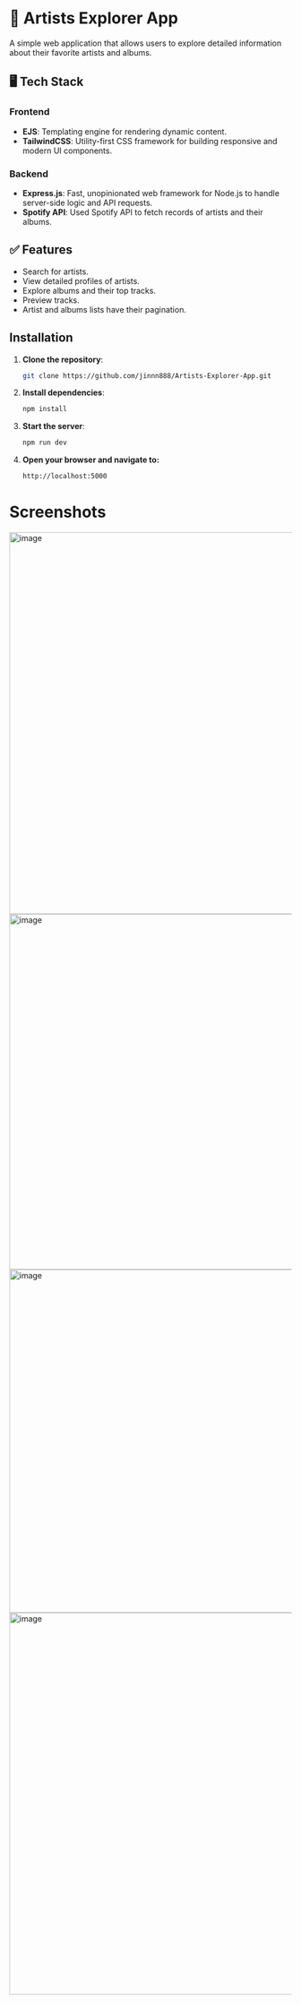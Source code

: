 # 🚀 **Artists Explorer App**

A simple web application that allows users to explore detailed information about their favorite artists and albums.

## 🖥️ **Tech Stack**

### **Frontend**
- **EJS**: Templating engine for rendering dynamic content.
- **TailwindCSS**: Utility-first CSS framework for building responsive and modern UI components.

### **Backend**
- **Express.js**: Fast, unopinionated web framework for Node.js to handle server-side logic and API requests.
- **Spotify API**: Used Spotify API to fetch records of artists and their albums.

## ✅ **Features**
- Search for artists.
- View detailed profiles of artists.
- Explore albums and their top tracks.
- Preview tracks.
- Artist and albums lists have their pagination.

## **Installation**

1. **Clone the repository**:
   ```bash
   git clone https://github.com/jinnn888/Artists-Explorer-App.git
2. **Install dependencies**:
   ```bash
   npm install
4. **Start the server**:
   ```bash
   npm run dev
5. **Open your browser and navigate to:**
   ```bash
   http://localhost:5000

# Screenshots
<img width="800" height="682" alt="image" src="https://github.com/user-attachments/assets/52f6332a-88f8-4257-92e2-49fbf7ddf5b8" />
<img width="800" height="635" alt="image" src="https://github.com/user-attachments/assets/9f5e0603-7199-4591-8510-932d3f06dafe" />
<img width="800" height="613" alt="image" src="https://github.com/user-attachments/assets/50714d82-ef44-454d-b796-c99b4cfc6894" />
<img width="800" height="682" alt="image" src="https://github.com/user-attachments/assets/fd82e7d1-a7c7-47f7-8df4-6f12bd16fb8a" />








